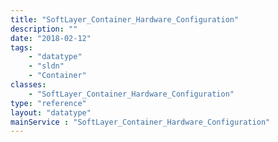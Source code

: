 ```yaml
---
title: "SoftLayer_Container_Hardware_Configuration"
description: ""
date: "2018-02-12"
tags:
    - "datatype"
    - "sldn"
    - "Container"
classes:
    - "SoftLayer_Container_Hardware_Configuration"
type: "reference"
layout: "datatype"
mainService : "SoftLayer_Container_Hardware_Configuration"
---
```


